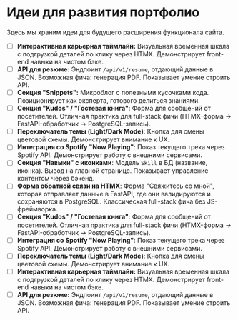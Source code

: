 # Идеи для развития портфолио

Здесь мы храним идеи для будущего расширения функционала сайта.

- [ ] **Интерактивная карьерная таймлайн:** Визуальная временная шкала с подгрузкой деталей по клику через HTMX. Демонстрирует front-end навыки на чистом бэке.
- [ ] **API для резюме:** Эндпоинт `/api/v1/resume`, отдающий данные в JSON. Возможная фича: генерация PDF. Показывает умение строить API.
- [ ] **Секция "Snippets":** Микроблог с полезными кусочками кода. Позиционирует как эксперта, готового делиться знаниями.
- [ ] **Секция "Kudos" / "Гостевая книга"**: Форма для сообщений от посетителей. Отличная практика для full-stack фичи (HTMX-форма -> FastAPI-обработчик -> PostgreSQL-запись).
- [ ] **Переключатель темы (Light/Dark Mode)**: Кнопка для смены цветовой схемы. Демонстрирует внимание к UX.
- [ ] **Интеграция со Spotify "Now Playing"**: Показ текущего трека через Spotify API. Демонстрирует работу с внешними сервисами.
- [ ] **Секция "Навыки" с иконками**: Модель `Skill` в БД (название, иконка). Вывод на главной странице. Показывает управление контентом через бэкенд.
- [ ] **Форма обратной связи на HTMX**: Форма "Свяжитесь со мной", которая отправляет данные в FastAPI, где они валидируются и сохраняются в PostgreSQL. Классическая full-stack фича без JS-фреймворка.
- [ ] **Секция "Kudos" / "Гостевая книга"**: Форма для сообщений от посетителей. Отличная практика для full-stack фичи (HTMX-форма -> FastAPI-обработчик -> PostgreSQL-запись).
- [ ] **Интеграция со Spotify "Now Playing"**: Показ текущего трека через Spotify API. Демонстрирует работу с внешними сервисами.
- [ ] **Переключатель темы (Light/Dark Mode)**: Кнопка для смены цветовой схемы. Демонстрирует внимание к UX.
- [ ] **Интерактивная карьерная таймлайн:** Визуальная временная шкала с подгрузкой деталей по клику через HTMX. Демонстрирует front-end навыки на чистом бэке.
- [ ] **API для резюме:** Эндпоинт `/api/v1/resume`, отдающий данные в JSON. Возможная фича: генерация PDF. Показывает умение строить API.
